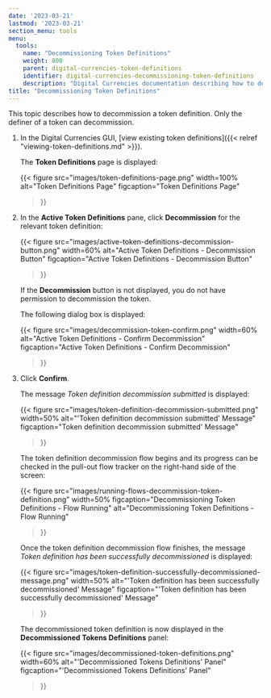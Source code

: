 ```yaml
---
date: '2023-03-21'
lastmod: '2023-03-21'
section_menu: tools
menu:
  tools:
    name: "Decommissioning Token Definitions"
    weight: 800
    parent: digital-currencies-token-definitions
    identifier: digital-currencies-decommissioning-token-definitions
    description: "Digital Currencies documentation describing how to decommission token definitions via the GUI"
title: "Decommissioning Token Definitions"
---
```


This topic describes how to decommission a token definition. Only the definer of a token can decommission.

1. In the Digital Currencies GUI, [view existing token definitions]({{< relref "viewing-token-definitions.md" >}}).

   The **Token Definitions** page is displayed:

   {{< 
      figure
	  src="images/token-definitions-page.png"
      width=100%
	  alt="Token Definitions Page"
	  figcaption="Token Definitions Page"
   >}}
  
2. In the **Active Token Definitions** pane, click **Decommission** for the relevant token definition:

   {{< 
      figure
	  src="images/active-token-definitions-decommission-button.png"
      width=60%
	  alt="Active Token Definitions - Decommission Button"
	  figcaption="Active Token Definitions - Decommission Button"
   >}}
   
   If the **Decommission** button is not displayed, you do not have permission to decommission the token.
   
   The following dialog box is displayed:
   
   {{< 
      figure
	  src="images/decommission-token-confirm.png"
      width=60%
	  alt="Active Token Definitions - Confirm Decommission"
	  figcaption="Active Token Definitions - Confirm Decommission"
   >}}
   
3. Click **Confirm**.
   
   The message *Token definition decommission submitted* is displayed:

   {{< 
      figure
	  src="images/token-definition-decommission-submitted.png"
      width=50%
	  alt="'Token definition decommission submitted' Message"
	  figcaption="Token definition decommission submitted' Message"
   >}}

   The token definition decommission flow begins and its progress can be checked in the pull-out flow tracker on the right-hand side of the screen:
    
   {{< 
      figure
	  src="images/running-flows-decommission-token-definition.png"
      width=50%
	  figcaption="Decommissioning Token Definitions - Flow Running"
	  alt="Decommissioning Token Definitions - Flow Running"
   >}}  

   Once the token definition decommission flow finishes, the message *Token definition has been successfully decommissioned* is displayed:

   
   {{< 
      figure
	  src="images/token-definition-successfully-decommissioned-message.png"
      width=50%
	  alt="'Token definition has been successfully decommissioned' Message"
	  figcaption="'Token definition has been successfully decommissioned' Message"
   >}}
   
   The decommissioned token definition is now displayed in the **Decommissioned Tokens Definitions** panel:
   
   {{< 
      figure
	  src="images/decommissioned-token-definitions.png"
      width=60%
	  alt="'Decommissioned Tokens Definitions' Panel"
	  figcaption="'Decommissioned Tokens Definitions' Panel"
   >}}
   
   
   
   
   
   
   